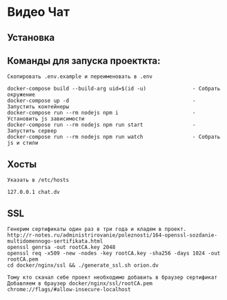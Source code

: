 Видео Чат
=============================

Установка
------------

Команды для запуска проекткта:
-----------
    Скопировать .env.example и переименовать в .env
    
    docker-compose build --build-arg uid=$(id -u)               - Собрать окружение           
    docker-compose up -d                                        - Запустить контейнеры
    docker-compose run --rm nodejs npm i                        - Установить js зависимости
    docker-compose run --rm nodejs npm run start                - Запустить сервер
    docker-compose run --rm nodejs npm run watch                - Собрать js и стили
   
Хосты
-----------
    Указать в /etc/hosts
    
    127.0.0.1 chat.dv

SSL
-----------
    Генерим сертификаты один раз в три года и кладем в проект.
    http://r-notes.ru/administrirovanie/poleznosti/164-openssl-sozdanie-multidomennogo-sertifikata.html   
    openssl genrsa -out rootCA.key 2048
    openssl req -x509 -new -nodes -key rootCA.key -sha256 -days 1024 -out rootCA.pem
    cd docker/nginx/ssl && ./generate_ssl.sh orion.dv
    
    Тому кто скачал себе проект необходимо добавить в браузер сертификат
    Добавляем в браузер docker/nginx/ssl/rootCA.pem 
    chrome://flags/#allow-insecure-localhost
